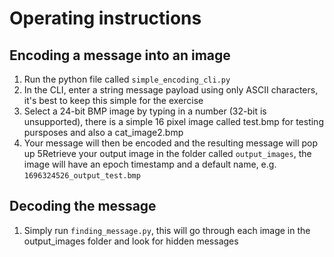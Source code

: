 # Operating instructions

## Encoding a message into an image

1. Run the python file called `simple_encoding_cli.py`
2. In the CLI, enter a string message payload using only ASCII characters, it's best to keep this simple for the exercise
3. Select a 24-bit BMP image by typing in a number (32-bit is unsupported), there is a simple 16 pixel image called test.bmp for testing pursposes and also a cat_image2.bmp
4. Your message will then be encoded and the resulting message will pop up
5Retrieve your output image in the folder called `output_images`, the image will have an epoch timestamp and a default name, e.g. `1696324526_output_test.bmp`

## Decoding the message

1. Simply run `finding_message.py`, this will go through each image in the output_images folder and look for hidden messages